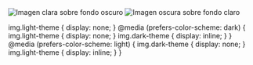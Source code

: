 <img src="antalvar_white.png" alt="Imagen clara sobre fondo oscuro" class="dark-theme">
<img src="antalvar_black.png" alt="Imagen oscura sobre fondo claro" class="light-theme">

img.light-theme { display: none; }
@media (prefers-color-scheme: dark) {
    img.light-theme { display: none; }
    img.dark-theme { display: inline; }
}
@media (prefers-color-scheme: light) {
    img.dark-theme { display: none; }
    img.light-theme { display: inline; }
}
